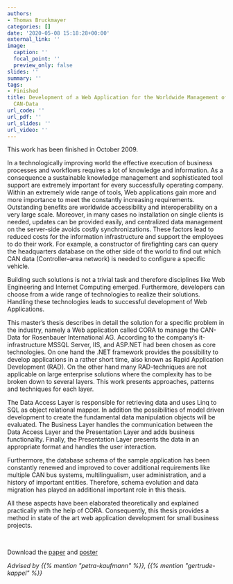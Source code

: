 ```yaml
---
authors:
- Thomas Bruckmayer
categories: []
date: '2020-05-08 15:18:28+00:00'
external_link: ''
image:
  caption: ''
  focal_point: ''
  preview_only: false
slides: ''
summary: ''
tags:
- Finished
title: Development of a Web Application for the Worldwide Management of Fire Trucks
  CAN-Data
url_code: ''
url_pdf: ''
url_slides: ''
url_video: ''
---
```


This work has been finished in October 2009.

In a technologically improving world the effective execution of business processes and workflows requires a lot of knowledge and information. As a consequence a sustainable knowledge management and sophisticated tool support are extremely important for every successfully operating company. Within an extremely wide range of tools, Web applications gain more and more importance to meet the constantly increasing requirements. Outstanding benefits are worldwide accessibility and interoperability on a very large scale. Moreover, in many cases no installation on single clients is needed, updates can be provided easily, and centralized data management on the server-side avoids costly synchronizations. These factors lead to reduced costs for the information infrastructure and support the employees to do their work. For example, a constructor of firefighting cars can query the headquarters database on the other side of the world to find out which CAN data (Controller–area network) is needed to configure a specific vehicle.

Building such solutions is not a trivial task and therefore disciplines like Web Engineering and Internet Computing emerged. Furthermore, developers can choose from a wide range of technologies to realize their solutions. Handling these technologies leads to successful development of Web Applications.

This master’s thesis describes in detail the solution for a specific problem in the industry, namely a Web application called CORA to manage the CAN-Data for Rosenbauer International AG. According to the company’s it-infrastructure MSSQL Server, IIS, and ASP.NET had been chosen as core technologies. On one hand the .NET framework provides the possibility to develop applications in a rather short time, also known as Rapid Application Development (RAD). On the other hand many RAD-techniques are not applicable on large enterprise solutions where the complexity has to be broken down to several layers. This work presents approaches, patterns and techniques for each layer.

The Data Access Layer is responsible for retrieving data and uses Linq to SQL as object relational mapper. In addition the possibilities of model driven development to create the fundamental data manipulation objects will be evaluated. The Business Layer handles the communication between the Data Access Layer and the Presentation Layer and adds business functionality. Finally, the Presentation Layer presents the data in an appropriate format and handles the user interaction.

Furthermore, the database schema of the sample application has been constantly renewed and improved to cover additional requirements like multiple CAN bus systems, multilingualism, user administration, and a history of important entities. Therefore, schema evolution and data migration has played an additional important role in this thesis.

All these aspects have been elaborated theoretically and explained practically with the help of CORA. Consequently, this thesis provides a method in state of the art web application development for small business projects.

&nbsp;

 Download the [paper](https://www.big.tuwien.ac.at/app/uploads/2016/10/Bruckmayer_papers.pdf) and [poster](https://www.big.tuwien.ac.at/app/uploads/2016/10/Bruckmayer_poster.pdf)

*Advised by {{% mention "petra-kaufmann" %}}, {{% mention "gertrude-kappel" %}}*